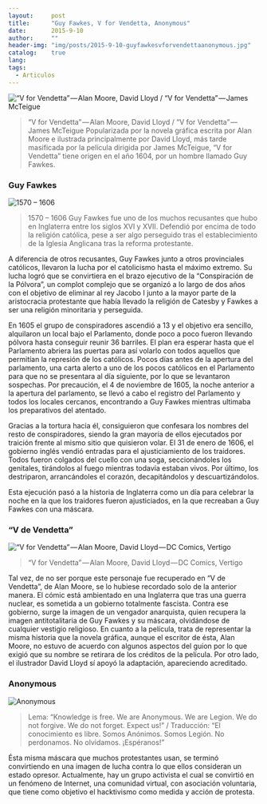 ```yaml
---
layout:     post
title:      "Guy Fawkes, V for Vendetta, Anonymous"
date:       2015-9-10 
author:     ""
header-img: "img/posts/2015-9-10-guyfawkesvforvendettaanonymous.jpg"
catalog:    true
lang: 
tags:
  - Articulos
---
```


![“V for Vendetta” — Alan Moore, David Lloyd / “V for Vendetta” — James McTeigue]({{site.baseurl}}/img/posts/in-post/2015-9-10-guyfawkesvforvendettaanonymous0.jpg)
> “V for Vendetta” — Alan Moore, David Lloyd / “V for Vendetta” — James McTeigue
Popularizada por la novela gráfica escrita por Alan Moore e ilustrada principalmente por David Lloyd, más tarde masificada por la película dirigida por James McTeigue, “V for Vendetta” tiene origen en el año 1604, por un hombre llamado Guy Fawkes.


### Guy Fawkes
![1570 – 1606]({{site.baseurl}}/img/posts/in-post/2015-9-10-guyfawkesvforvendettaanonymous1.jpg)
> 1570 – 1606
Guy Fawkes fue uno de los muchos recusantes que hubo en Inglaterra entre los siglos XVI y XVII. Defendió por encima de todo la religión católica, pese a ser algo perseguido tras el establecimiento de la Iglesia Anglicana tras la reforma protestante.

A diferencia de otros recusantes, Guy Fawkes junto a otros provinciales católicos, llevaron la lucha por el catolicismo hasta el máximo extremo. Su lucha logró que se convirtiera en el brazo ejecutivo de la “Conspiración de la Pólvora”, un complot complejo que se organizó a lo largo de dos años con el objetivo de eliminar al rey Jacobo I junto a la mayor parte de la aristocracia protestante que había llevado la religión de Catesby y Fawkes a ser una religión minoritaria y perseguida.

En 1605 el grupo de conspiradores ascendió a 13 y el objetivo era sencillo, alquilaron un local bajo el Parlamento, donde poco a poco fueron llevando pólvora hasta conseguir reunir 36 barriles. El plan era esperar hasta que el Parlamento abriera las puertas para así volarlo con todos aquellos que permitían la represión de los católicos. Pocos días antes de la apertura del parlamento, una carta alerto a uno de los pocos católicos en el Parlamento para que no se presentara al día siguiente, por lo que se levantaron sospechas. Por precaución, el 4 de noviembre de 1605, la noche anterior a la apertura del parlamento, se llevó a cabo el registro del Parlamento y todos los locales cercanos, encontrando a Guy Fawkes mientras ultimaba los preparativos del atentado.

Gracias a la tortura hacia él, consiguieron que confesara los nombres del resto de conspiradores, siendo la gran mayoría de ellos ejecutados por traición frente al mismo sitio que quisieron volar. El 31 de enero de 1606, el gobierno inglés vendió entradas para el ajusticiamiento de los traidores. Todos fueron colgados del cuello con una soga, seccionándoles los genitales, tirándolos al fuego mientras todavía estaban vivos. Por último, los destriparon, arrancándoles el corazón, decapitándolos y descuartizándolos.

Esta ejecución pasó a la historia de Inglaterra como un día para celebrar la noche en la que los traidores fueron ajusticiados, en la que recreaban a Guy Fawkes con una máscara.


### “V de Vendetta”
![“V for Vendetta” — Alan Moore, David Lloyd — DC Comics, Vertigo]({{site.baseurl}}/img/posts/in-post/2015-9-10-guyfawkesvforvendettaanonymous2.jpg)
> “V for Vendetta” — Alan Moore, David Lloyd — DC Comics, Vertigo

Tal vez, de no ser porque este personaje fue recuperado en “V de Vendetta”, de Alan Moore, se lo hubiese recordado solo de la anterior manera.
El cómic está ambientado en una Inglaterra que tras una guerra nuclear, es sometida a un gobierno totalmente fascista. Contra ese gobierno, surge la imagen de un vengador anarquista, quien recupera la imagen antitotalitaria de Guy Fawkes y su máscara, olvidándose de cualquier vestigio religioso.
En cuanto a la película, trata de representar la misma historia que la novela gráfica, aunque el escritor de ésta, Alan Moore, no estuvo de acuerdo con algunos aspectos del guion por lo que exigió que su nombre se retirara de los créditos de la película. Por otro lado, el ilustrador David Lloyd sí apoyó la adaptación, apareciendo acreditado.


### Anonymous
![Anonymous]({{site.baseurl}}/img/posts/in-post/2015-9-10-guyfawkesvforvendettaanonymous3.jpg)
> Lema: “Knowledge is free. We are Anonymous. We are Legion. We do not forgive. We do not forget. Expect us!” / Traducción: “El conocimiento es libre. Somos Anónimos. Somos Legión. No perdonamos. No olvidamos. ¡Espéranos!”

Ésta misma máscara que muchos protestantes usan, se terminó convirtiendo en una imagen de lucha contra lo que ellos consideran un estado opresor.
Actualmente, hay un grupo activista el cual se convirtió en un fenómeno de Internet, una comunidad virtual, con asociación voluntaria, que tiene como objetivo el hacktivismo como medida y acción de protesta.
